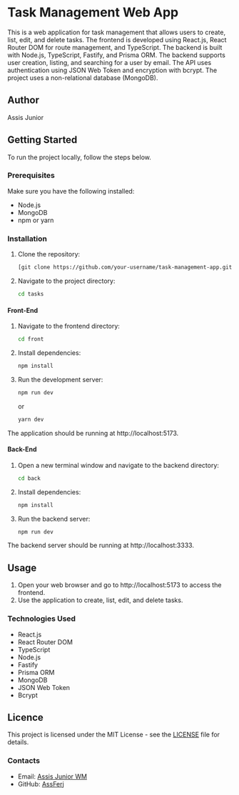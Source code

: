 # Task Management Web App

This is a web application for task management that allows users to create, list, edit, and delete tasks. The frontend is developed using React.js, React Router DOM for route management, and TypeScript. The backend is built with Node.js, TypeScript, Fastify, and Prisma ORM. The backend supports user creation, listing, and searching for a user by email. The API uses authentication using JSON Web Token and encryption with bcrypt. The project uses a non-relational database (MongoDB).

## Author
Assis Junior

## Getting Started

To run the project locally, follow the steps below.

### Prerequisites

Make sure you have the following installed:

- Node.js
- MongoDB
- npm or yarn

### Installation

1. Clone the repository:

    ```bash
    [git clone https://github.com/your-username/task-management-app.git](https://github.com/AssFerj/tasks.git)
    ```

2. Navigate to the project directory:

    ```bash
    cd tasks
    ```

#### Front-End

1. Navigate to the frontend directory:

    ```bash
    cd front
    ```

3. Install dependencies:

    ```bash
    npm install
    ```

5. Run the development server:

    ```bash
    npm run dev
    ```

    or

    ```bash
    yarn dev
    ```

The application should be running at http://localhost:5173.

#### Back-End

1. Open a new terminal window and navigate to the backend directory:

    ```bash
    cd back
    ```

2. Install dependencies:

    ```bash
    npm install
    ```

3. Run the backend server:

    ```bash
    npm run dev
    ```

The backend server should be running at http://localhost:3333.

## Usage

1. Open your web browser and go to http://localhost:5173 to access the frontend.
2. Use the application to create, list, edit, and delete tasks.

### Technologies Used

- React.js
- React Router DOM
- TypeScript
- Node.js
- Fastify
- Prisma ORM
- MongoDB
- JSON Web Token
- Bcrypt

## Licence

This project is licensed under the MIT License - see the [LICENSE](https://opensource.org/licenses/MIT) file for details.

### Contacts

- Email: [Assis Junior WM](mailto:assisjuniorwm@gmail.com)
- GitHub: [AssFerj](https://github.com/AssFerj)
